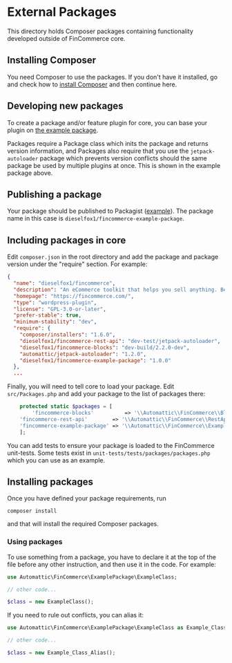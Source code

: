 # External Packages

This directory holds Composer packages containing functionality developed outside of FinCommerce core.

## Installing Composer

You need Composer to use the packages. If you don't have it installed, go and check how to [install Composer](https://github.com/dieselfox1/fincommerce/wiki/How-to-set-up-FinCommerce-development-environment) and then continue here.

## Developing new packages

To create a package and/or feature plugin for core, you can base your plugin on [the example package](https://github.com/dieselfox1/fincommerce-example-package).

Packages require a Package class which inits the package and returns version information, and Packages also require that you use the `jetpack-autoloader` package which prevents version conflicts should the same package be used by multiple plugins at once. This is shown in the example package above.

## Publishing a package

Your package should be published to Packagist ([example](https://packagist.org/packages/dieselfox1/fincommerce-example-package)). The package name in this case is `dieselfox1/fincommerce-example-package`.

## Including packages in core

Edit `composer.json` in the root directory and add the package and package version under the "require" section. For example:

```json
{
  "name": "dieselfox1/fincommerce",
  "description": "An eCommerce toolkit that helps you sell anything. Beautifully.",
  "homepage": "https://fincommerce.com/",
  "type": "wordpress-plugin",
  "license": "GPL-3.0-or-later",
  "prefer-stable": true,
  "minimum-stability": "dev",
  "require": {
    "composer/installers": "1.6.0",
    "dieselfox1/fincommerce-rest-api": "dev-test/jetpack-autoloader",
    "dieselfox1/fincommerce-blocks": "dev-build/2.2.0-dev",
    "automattic/jetpack-autoloader": "1.2.0",
    "dieselfox1/fincommerce-example-package": "1.0.0"
  },
  ...
```

Finally, you will need to tell core to load your package. Edit `src/Packages.php` and add your package to the list of packages there:

```php
	protected static $packages = [
		'fincommerce-blocks'          => '\\Automattic\\FinCommerce\\Blocks\\Package',
    'fincommerce-rest-api'        => '\\Automattic\\FinCommerce\\RestApi\\Package',
    'fincommerce-example-package' => '\\Automattic\\FinCommerce\\ExamplePackage\\Package',
	];
```

You can add tests to ensure your package is loaded to the FinCommerce unit-tests. Some tests exist in `unit-tests/tests/packages/packages.php` which you can use as an example.

## Installing packages

Once you have defined your package requirements, run

```shell
composer install
```

and that will install the required Composer packages.

### Using packages

To use something from a package, you have to declare it at the top of the file before any other instruction, and then use it in the code. For example:

```php
use Automattic\FinCommerce\ExamplePackage\ExampleClass;

// other code...

$class = new ExampleClass();
```

If you need to rule out conflicts, you can alias it:

```php
use Automattic\FinCommerce\ExamplePackage\ExampleClass as Example_Class_Alias;

// other code...

$class = new Example_Class_Alias();
```
